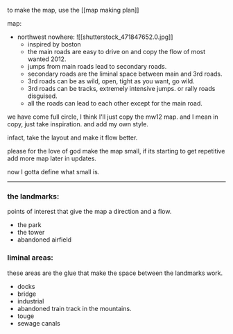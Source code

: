 
to make the map, use the [[map making plan]]

map:

- northwest nowhere:
	   ![[shutterstock_471847652.0.jpg]]
	- inspired by boston
	- the main roads are easy to drive on and copy the flow of most wanted 2012.
	- jumps from main roads lead to secondary roads.
	- secondary roads are the liminal space between main and 3rd roads.
	- 3rd roads can be as wild, open, tight as you want, go wild.
	- 3rd roads can be tracks, extremely intensive jumps. or rally roads disguised. 
	- all the roads can lead to each other except for the main road.

we have come full circle, I think I'll just copy the mw12 map. and I mean in copy, just take inspiration. and add my own style.

infact, take the layout and make it flow better.

please for the love of god make the map small, if its starting to get repetitive add more map later in updates.

now I gotta define what small is.

---

### the landmarks:

points of interest that give the map a direction and a flow.

- the park
- the tower
- abandoned airfield

### liminal areas:

these areas are the glue that make the space between the landmarks work.
- docks
- bridge
- industrial
- abandoned train track in the mountains.
- touge
- sewage canals